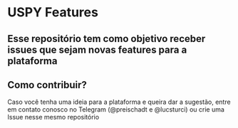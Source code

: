 # USPY Features

## Esse repositório tem como objetivo receber issues que sejam novas features para a plataforma

## Como contribuir?

Caso você tenha uma ideia para a plataforma e queira dar a sugestão, entre em contato conosco no Telegram (@preischadt e @lucsturci) ou crie uma Issue nesse mesmo repositório
